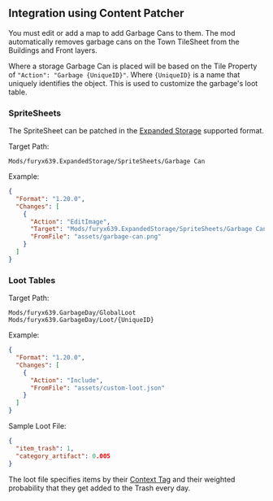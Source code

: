 ﻿## Integration using Content Patcher

You must edit or add a map to add Garbage Cans to them. The mod automatically
removes garbage cans on the Town TileSheet from the Buildings and Front layers.

Where a storage Garbage Can is placed will be based on the Tile Property of
`"Action": "Garbage {UniqueID}"`. Where `{UniqueID}` is a name that uniquely
identifies the object. This is used to customize the garbage's loot table.

### SpriteSheets

The SpriteSheet can be patched in the [Expanded Storage](https://github.com/ImJustMatt/StardewMods/blob/master/ExpandedStorage/docs/content-patcher.md)
supported format.

Target Path:

`Mods/furyx639.ExpandedStorage/SpriteSheets/Garbage Can`

Example:

```json
{
  "Format": "1.20.0",
  "Changes": [
    {
      "Action": "EditImage",
      "Target": "Mods/furyx639.ExpandedStorage/SpriteSheets/Garbage Can",
      "FromFile": "assets/garbage-can.png"
    }
  ]
}
```

### Loot Tables

Target Path:

`Mods/furyx639.GarbageDay/GlobalLoot`  
`Mods/furyx639.GarbageDay/Loot/{UniqueID}`

Example:

```json
{
  "Format": "1.20.0",
  "Changes": [
    {
      "Action": "Include",
      "FromFile": "assets/custom-loot.json"
    }
  ]
}
```

Sample Loot File:

```json
{
  "item_trash": 1,
  "category_artifact": 0.005
}
```

The loot file specifies items by their [Context Tag](https://github.com/ImJustMatt/StardewMods/blob/master/ExpandedStorage/docs/content-format.md#context-tags)
and their weighted probability that they get added to the Trash every day.